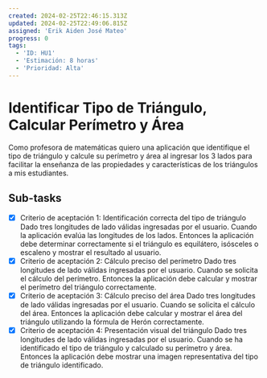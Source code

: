 ```yaml
---
created: 2024-02-25T22:46:15.313Z
updated: 2024-02-25T22:49:06.815Z
assigned: 'Erik Aiden José Mateo'
progress: 0
tags:
  - 'ID: HU1'
  - 'Estimación: 8 horas'
  - 'Prioridad: Alta'
---
```


# Identificar Tipo de Triángulo, Calcular Perímetro y Área

Como profesora de matemáticas quiero una aplicación que identifique el tipo de triángulo y calcule su perímetro y área al ingresar los 3 lados para facilitar la enseñanza de las propiedades y características de los triángulos a mis estudiantes.

## Sub-tasks

- [x] Criterio de aceptación 1: Identificación correcta del tipo de triángulo Dado tres longitudes de lado válidas ingresadas por el usuario. Cuando la aplicación evalúa las longitudes de los lados. Entonces la aplicación debe determinar correctamente si el triángulo es equilátero, isósceles o escaleno y mostrar el resultado al usuario.
- [x] Criterio de aceptación 2: Cálculo preciso del perímetro Dado tres longitudes de lado válidas ingresadas por el usuario. Cuando se solicita el cálculo del perímetro. Entonces la aplicación debe calcular y mostrar el perímetro del triángulo correctamente.
- [x] Criterio de aceptación 3: Cálculo preciso del área Dado tres longitudes de lado válidas ingresadas por el usuario. Cuando se solicita el cálculo del área. Entonces la aplicación debe calcular y mostrar el área del triángulo utilizando la fórmula de Herón correctamente.
- [x] Criterio de aceptación 4: Presentación visual del triángulo Dado tres longitudes de lado válidas ingresadas por el usuario. Cuando se ha identificado el tipo de triángulo y calculado su perímetro y área. Entonces la aplicación debe mostrar una imagen representativa del tipo de triángulo identificado.
